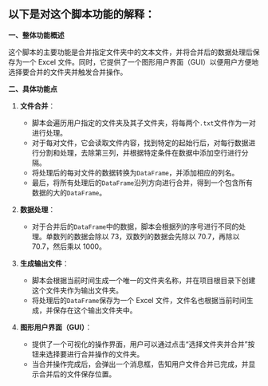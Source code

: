 ## 以下是对这个脚本功能的解释：

**一、整体功能概述**

这个脚本的主要功能是合并指定文件夹中的文本文件，并将合并后的数据处理后保存为一个 Excel 文件。同时，它提供了一个图形用户界面（GUI）以便用户方便地选择要合并的文件夹并触发合并操作。

**二、具体功能点**

1. **文件合并**：
   - 脚本会遍历用户指定的文件夹及其子文件夹，将每两个`.txt`文件作为一对进行处理。
   - 对于每对文件，它会读取文件内容，找到特定的起始行后，对每行数据进行分割和处理，去除第三列，并根据特定条件在数据中添加空行进行分隔。
   - 将处理后的每对文件的数据转换为`DataFrame`，并添加相应的列名。
   - 最后，将所有处理后的`DataFrame`沿列方向进行合并，得到一个包含所有数据的大的`DataFrame`。

2. **数据处理**：
   - 对于合并后的`DataFrame`中的数据，脚本会根据列的序号进行不同的处理。单数列的数据会除以 73，双数列的数据会先除以 70.7，再除以 70.7，然后乘以 1000。

3. **生成输出文件**：
   - 脚本会根据当前时间生成一个唯一的文件夹名称，并在项目根目录下创建这个文件夹作为输出文件夹。
   - 将处理后的`DataFrame`保存为一个 Excel 文件，文件名也根据当前时间生成，并保存在这个输出文件夹中。

4. **图形用户界面（GUI）**：
   - 提供了一个可视化的操作界面，用户可以通过点击“选择文件夹并合并”按钮来选择要进行合并操作的文件夹。
   - 当合并操作完成后，会弹出一个消息框，告知用户文件合并已完成，并显示合并后的文件保存位置。
